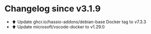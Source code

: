 # Changelog since v3.1.9
- ⬆️ Update ghcr.io/hassio-addons/debian-base Docker tag to v7.3.3 
- ⬆️ Update microsoft/vscode-docker to v1.29.0 

